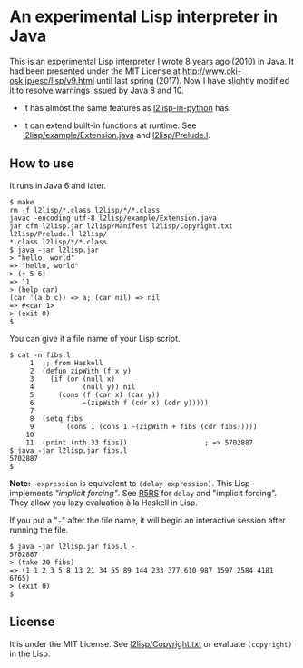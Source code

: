 # An experimental Lisp interpreter in Java

This is an experimental Lisp interpreter I wrote 8 years ago (2010) in Java.
It had been presented under the MIT License at 
<http://www.oki-osk.jp/esc/llsp/v9.html> until last spring (2017).
Now I have slightly modified it to resolve warnings issued by Java 8 and 10.

- It has almost the same features as
  [l2lisp-in-python](https://github.com/nukata/l2lisp-in-python) has.

- It can extend built-in functions at runtime.
  See [l2lisp/example/Extension.java](l2lisp/example/Extension.java)
  and [l2lisp/Prelude.l](l2lisp/Prelude.l#L279).


## How to use

It runs in Java 6 and later.

```
$ make
rm -f l2lisp/*.class l2lisp/*/*.class
javac -encoding utf-8 l2lisp/example/Extension.java
jar cfm l2lisp.jar l2lisp/Manifest l2lisp/Copyright.txt l2lisp/Prelude.l l2lisp/
*.class l2lisp/*/*.class
$ java -jar l2lisp.jar
> "hello, world"
=> "hello, world"
> (+ 5 6)
=> 11
> (help car)
(car '(a b c)) => a; (car nil) => nil
=> #<car:1>
> (exit 0)
$
```

You can give it a file name of your Lisp script.

```
$ cat -n fibs.l
     1  ;; from Haskell
     2  (defun zipWith (f x y)
     3    (if (or (null x)
     4            (null y)) nil
     5      (cons (f (car x) (car y))
     6            ~(zipWith f (cdr x) (cdr y)))))
     7  
     8  (setq fibs
     9        (cons 1 (cons 1 ~(zipWith + fibs (cdr fibs)))))
    10  
    11  (print (nth 33 fibs))                   ; => 5702887
$ java -jar l2lisp.jar fibs.l
5702887
$
```

**Note:** `~expression` is equivalent to `(delay expression)`.
This Lisp implements _"implicit forcing"_.
See [R5RS](http://www.schemers.org/Documents/Standards/R5RS/)
for `delay` and "implicit forcing".
They allow you lazy evaluation à la Haskell in Lisp.

If you put a "`-`" after the file name, it will 
begin an interactive session after running the file.

```
$ java -jar l2lisp.jar fibs.l -
5702887
> (take 20 fibs)
=> (1 1 2 3 5 8 13 21 34 55 89 144 233 377 610 987 1597 2584 4181 6765)
> (exit 0)
$ 
```

## License

It is under the MIT License.
See [l2lisp/Copyright.txt](l2lisp/Copyright.txt) or 
evaluate `(copyright)` in the Lisp.
